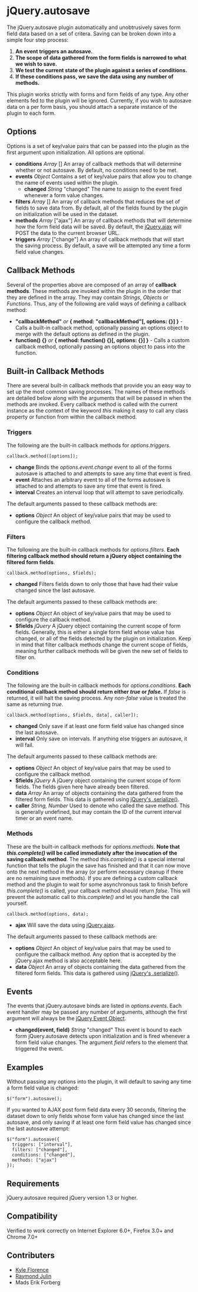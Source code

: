 # jQuery.autosave

The jQuery.autosave plugin automatically and unobtrusively saves form field data based on a set of critera.
Saving can be broken down into a simple four step process:

1. **An event triggers an autosave.**
2. **The scope of data gathered from the form fields is narrowed to what we wish to save.**
3. **We test the current state of the plugin against a series of conditions.**
4. **If these conditions pass, we save the data using any number of methods.**

This plugin works strictly with forms and form fields of any type. Any other elements fed to the plugin will
be ignored. Currently, if you wish to autosave data on a per form basis, you should attach a separate instance
of the plugin to each form.

## Options

Options is a set of key/value pairs that can be passed into the plugin as the first argument upon
initialization. All options are optional.

* **conditions** _Array_ [] An array of callback methods that will determine whether or not autosave.
  By default, no conditions need to be met.
* **events** _Object_ Contains a set of key/value pairs that allow you to change the name of events
  used within the plugin.
  * **changed** _String_ "changed" The name to assign to the event fired whenever a form value changes.
* **filters** _Array_ [] An array of callback methods that reduces the set of fields to save data from.
  By default, all of the fields found by the plugin on initialization will be used in the dataset.
* **methods** _Array_ ["ajax"] An array of callback methods that will determine how the form field data
  will be saved. By default, the [jQuery.ajax](http://api.jquery.com/jQuery.ajax/) will POST the data
  to the current browser URL.
* **triggers** _Array_ ["change"] An array of callback methods that will start the saving process. By
  default, a save will be attempted any time a form field value changes.

## Callback Methods

Several of the properties above are composed of an array of **callback methods**. These methods are invoked
within the plugin in the order that they are defined in the array. They may contain _Strings_, _Objects_
or _Functions_. Thus, any of the following are valid ways of defining a callback method:

* **"callbackMethod"** _or_ **{ method: "callbackMethod"[, options: {}] }** - Calls a built-in callback
  method, optionally passing an options object to merge with the default options as defined in the plugin.
* **function() {}** _or_ **{ method: function() {}[, options: {}] }** - Calls a custom callback method,
  optionally passing an options object to pass into the function.

## Built-in Callback Methods

There are several built-in callback methods that provide you an easy way to set up the most common saving
processes. The names of these methods are detailed below along with the arguments that will be passed in
when the methods are invoked. Every callback method is called with the current instance as the context of
the keyword _this_ making it easy to call any class property or function from within the callback method.

### Triggers

The following are the built-in callback methods for _options.triggers_.

    callback.method([options]);

* **change** Binds the _options.event.change_ event to all of the forms autosave is attached to and attempts to
  save any time that event is fired.
* **event** Attaches an arbitrary event to all of the forms autosave is attached to and attempts to save
  any time that event is fired.
* **interval** Creates an interval loop that will attempt to save periodically.

The default arguments passed to these callback methods are:

* **options** _Object_ An object of key/value pairs that may be used to configure the callback method.

### Filters

The following are the built-in callback methods for _options.filters_. **Each filtering callback method
should return a jQuery object containing the filtered form fields**.

    callback.method(options, $fields);

* **changed** Filters fields down to only those that have had their value changed since the last
  autosave.

The default arguments passed to these callback methods are:

* **options** _Object_ An object of key/value pairs that may be used to configure the callback method.
* **$fields** _jQuery_ A jQuery object containing the current scope of form fields. Generally, this is
  either a single form field whose value has changed, or all of the fields detected by the plugin on
  initialization. Keep in mind that filter callback methods change the current scope of fields, meaning
  further callback methods will be given the new set of fields to filter on.

### Conditions

The following are the built-in callback methods for _options.conditions_. **Each conditional callback
method should return either _true_ or _false_.** If _false_ is returned, it will halt the saving process.
Any _non-false_ value is treated the same as returning _true_.

    callback.method(options, $fields, data[, caller]);

* **changed** Only save if at least one form field value has changed since the last autosave.
* **interval** Only save on intervals. If anything else triggers an autosave, it will fail.

The default arguments passed to these callback methods are:

* **options** _Object_ An object of key/value pairs that may be used to configure the callback method.
* **$fields** _jQuery_ A jQuery object containing the current scope of form fields. The fields given
  here have already been filtered.
* **data** _Array_ An array of objects containing the data gathered from the filtered form fields. This
  data is gathered using [jQuery's .serialize()](http://api.jquery.com/serialize/).
* **caller** _String, Number_ Used to denote who called the save method. This is generally undefined, but
  may contain the ID of the current interval timer or an event name.

### Methods

These are the built-in callback methods for _options.methods_. **Note that _this.complete()_ will be
called immediately after the invocation of the saving callback method**. The method _this.complete()_
is a special internal function that tells the plugin the save has finished and that it can now move onto
the next method in the array (or perform necessary cleanup if there are no remaining save methods). If
you are defining a custom callback method and the plugin to wait for some asynchronous task to finish
before _this.complete()_ is called, your callback method should return _false_. This will prevent the
automatic call to _this.complete()_ and let you handle the call yourself.

    callback.method(options, data);

* **ajax** Will save the data using [jQuery.ajax](http://api.jquery.com/jQuery.ajax/).

The default arguments passed to these callback methods are:

* **options** _Object_ An object of key/value pairs that may be used to configure the callback method.
  Any option that is accepted by the jQuery.ajax method is also acceptable here.
* **data** _Object_ An array of objects containing the data gathered from the filtered form fields. This
  data is gathered using [jQuery's .serialize()](http://api.jquery.com/serialize/).

## Events

The events that jQuery.autosave binds are listed in _options.events_. Each event handler may be passed
any number of arguments, although the first argument will always be the
[jQuery Event Object](http://api.jquery.com/category/events/event-object/).

* **changed(event, field)** _String_ "changed" This event is bound to each form jQuery.autosave detects
  upon initialization and is fired whenever a form field value changes. The argument _field_ refers to the
  element that triggered the event.

## Examples

Without passing any options into the plugin, it will default to saving any time a form field value is
changed:

    $("form").autosave();

If you wanted to AJAX post form field data every 30 seconds, filtering the dataset down to only fields
whose form value has changed since the last autosave, and only saving if at least one form field value
has changed since the last autosave attempt:

    $("form").autosave({
      triggers: ["interval"],
      filters: ["changed"],
      conditions: ["changed"],
      methods: ["ajax"]
    });

## Requirements

jQuery.autosave required jQuery version 1.3 or higher.

## Compatibility

Verified to work correctly on Internet Explorer 6.0+, Firefox 3.0+ and Chrome 7.0+

## Contributers

* [Kyle Florence](https://github.com/kflorence/)
* [Raymond Julin](https://github.com/nervetattoo/)
* Mads Erik Forberg
